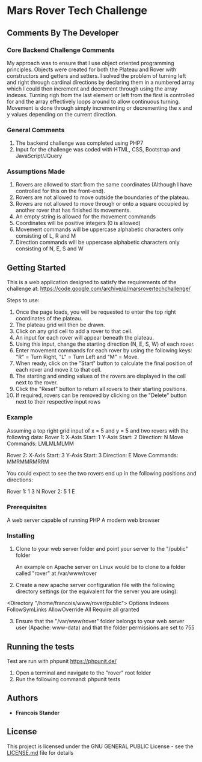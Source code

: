 # Mars Rover Tech Challenge

## Comments By The Developer
### Core Backend Challenge Comments
My approach was to ensure that I use object oriented programming principles.
Objects were created for both the Plateau and Rover with constructors and getters and setters.
I solved the problem of turning left and right through cardinal directions by declaring them in a numbered array which I could
then increment and decrement through using the array indexes. Turning righ from the last element or left from the first is 
controlled for and the array effectively loops around to allow continuous turning.
Movement is done through simply incrementing or decrementing the x and y values depending on the current direction.

### General Comments
1. The backend challenge was completed using PHP7
2. Input for the challenge was coded with HTML, CSS, Bootstrap and JavaScript/JQuery

### Assumptions Made
1. Rovers are allowed to start from the same coordinates (Although I have controlled for this on the front-end).
2. Rovers are not allowed to move outside the boundaries of the plateau.
3. Rovers are not allowed to move through or onto a square occupied by another rover that has finished its movements.
4. An empty string is allowed for the movement commands
5. Coordinates will be positive integers (0 is allowed)
6. Movement commands will be uppercase alphabetic characters only consisting of L, R and M
7. Direction commands will be uppercase alphabetic characters only consisting of N, E, S and W

## Getting Started

This is a web application designed to satisfy the requirements of the challenge at:
https://code.google.com/archive/p/marsrovertechchallenge/

Steps to use:
1. Once the page loads, you will be requested to enter the top right coordinates of the plateau.
2. The plateau grid will then be drawn. 
3. Click on any grid cell to add a rover to that cell.
4. An input for each rover will appear beneath the plateau.
5. Using this input, change the starting direction (N, E, S, W) of each rover.
6. Enter movement commands for each rover by using the following keys: "R" = Turn Right, "L" = Turn Left and "M" = Move.
7. When ready, click on the "Start" button to calculate the final position of each rover and move it to that cell.
8. The starting and ending values of the rovers are displayed in the cell next to the rover.
9. Click the "Reset" button to return all rovers to their starting positions.
10. If required, rovers can be removed by clicking on the "Delete" button next to their respective input rows

### Example
Assuming a top right grid input of x = 5 and y = 5 and two rovers with the following data:
Rover 1: 
    X-Axis Start: 1 
    Y-Axis Start: 2 
    Direction: N
    Move Commands: LMLMLMLMM

Rover 2: 
    X-Axis Start: 3
    Y-Axis Start: 3 
    Direction: E
    Move Commands: MMRMMRMRRM

You could expect to see the two rovers end up in the following positions and directions:

Rover 1: 1 3 N
Rover 2: 5 1 E

### Prerequisites

A web server capable of running PHP
A modern web browser


### Installing

1. Clone to your web server folder and point your server to the "/public" folder

    An example on Apache server on Linux would be to clone to a folder called "rover" at /var/www/rover

2. Create a new apache server configuration file with the following directory settings (or the equivalent for the server you are using):

<Directory "/home/francois/www/rover/public">
    Options Indexes FollowSymLinks
    AllowOverride All
    Require all granted
</Directory>


3. Ensure that the "/var/www/rover" folder belongs to your web server user (Apache: www-data) and that the folder
    permissions are set to 755

## Running the tests

Test are run with phpunit https://phpunit.de/

1. Open a terminal and navigate to the "rover" root folder
2. Run the following command: phpunit tests

## Authors

* **Francois Stander**

## License

This project is licensed under the GNU GENERAL PUBLIC License - see the [LICENSE.md](LICENSE.md) file for details
